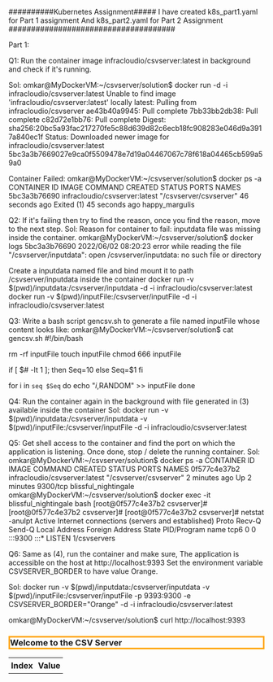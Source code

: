 ##########Kubernetes Assignment#####
I have created k8s_part1.yaml for Part 1 assignment
And k8s_part2.yaml for Part 2 Assignment
#####################################


Part 1:

Q1: Run the container image infracloudio/csvserver:latest in background and check if it's running.

Sol:
omkar@MyDockerVM:~/csvserver/solution$ docker run -d -i infracloudio/csvserver:latest
Unable to find image 'infracloudio/csvserver:latest' locally
latest: Pulling from infracloudio/csvserver
ae43b40a9945: Pull complete
7bb33bb2db38: Pull complete
c82d72e1bb76: Pull complete
Digest: sha256:20bc5a93fac217270fe5c88d639d82c6ecb18fc908283e046d9a3917a840ec1f
Status: Downloaded newer image for infracloudio/csvserver:latest
5bc3a3b7669027e9ca0f5509478e7d19a04467067c78f618a04465cb599a59a0

Container Failed:
omkar@MyDockerVM:~/csvserver/solution$ docker ps -a
CONTAINER ID   IMAGE                           COMMAND                  CREATED          STATUS                      PORTS     NAMES
5bc3a3b76690   infracloudio/csvserver:latest   "/csvserver/csvserver"   46 seconds ago   Exited (1) 45 seconds ago             happy_margulis

 
Q2: If it's failing then try to find the reason, once you find the reason, move to the next step.
Sol:
Reason for container to fail: inputdata file was missing inside the container.
omkar@MyDockerVM:~/csvserver/solution$ docker logs 5bc3a3b76690
2022/06/02 08:20:23 error while reading the file "/csvserver/inputdata": open /csvserver/inputdata: no such file or directory

Create a inputdata named file and bind mount it to path  /csvserver/inputdata inside the container
docker run -v $(pwd)/inputdata:/csvserver/inputdata -d -i infracloudio/csvserver:latest
docker run -v $(pwd)/inputFile:/csvserver/inputFile -d -i infracloudio/csvserver:latest


Q3: Write a bash script gencsv.sh to generate a file named inputFile whose content looks like:
omkar@MyDockerVM:~/csvserver/solution$ cat gencsv.sh
#!/bin/bash

rm -rf inputFile
touch inputFile
chmod 666 inputFile

if [ $# -lt 1 ];
then
   Seq=10
else
   Seq=$1
fi

for i in `seq $Seq`
do
  echo "$i,$RANDOM" >> inputFile
done


Q4: Run the container again in the background with file generated in (3) available inside the container
Sol:
docker run -v $(pwd)/inputdata:/csvserver/inputdata -v $(pwd)/inputFile:/csvserver/inputFile -d -i infracloudio/csvserver:latest


Q5: Get shell access to the container and find the port on which the application is listening. Once done, stop / delete the running container.
Sol:
omkar@MyDockerVM:~/csvserver/solution$ docker ps -a
CONTAINER ID   IMAGE                           COMMAND                  CREATED         STATUS         PORTS      NAMES
0f577c4e37b2   infracloudio/csvserver:latest   "/csvserver/csvserver"   2 minutes ago   Up 2 minutes   9300/tcp   blissful_nightingale
omkar@MyDockerVM:~/csvserver/solution$ docker exec -it blissful_nightingale bash
[root@0f577c4e37b2 csvserver]#
[root@0f577c4e37b2 csvserver]#
[root@0f577c4e37b2 csvserver]# netstat -anulpt
Active Internet connections (servers and established)
Proto Recv-Q Send-Q Local Address           Foreign Address         State       PID/Program name
tcp6       0      0 :::9300                 :::*                    LISTEN      1/csvservers


Q6: Same as (4), run the container and make sure,
    The application is accessible on the host at http://localhost:9393
    Set the environment variable CSVSERVER_BORDER to have value Orange.

Sol:
docker run -v $(pwd)/inputdata:/csvserver/inputdata -v $(pwd)/inputFile:/csvserver/inputFile -p 9393:9300 -e CSVSERVER_BORDER="Orange" -d -i infracloudio/csvserver:latest

omkar@MyDockerVM:~/csvserver/solution$ curl http://localhost:9393
<!DOCTYPE html>
<html>
<head>
  <title>CSV Server</title>
  <style>
  th, td {
    padding: 5px;
  }
  </style>
</head>
<body>
<!-- Y3N2c2VydmVyIGdlbmVyYXRlZCBhdDogMTY1NDE2MTE0MA== -->
<h3 style="border:3px solid Orange">Welcome to the CSV Server</h3><table><tr><th>Index</th><th>Value</th></tr></table

